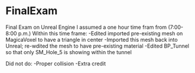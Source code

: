 # FinalExam
Final Exam on Unreal Engine
I assumed a one hour time fram from (7:00-8:00 p.m.)
Within this time frame:
-Edited imported pre-existing mesh on MagicaVoxel to have a triangle in center
-Imported this mesh back into Unreal; re-wdited the mesh to have pre-existing material
-Edited BP_Tunnel so that only SM_Hole_5 is showing within the tunnel

Did not do:
-Proper collision
-Extra credit
